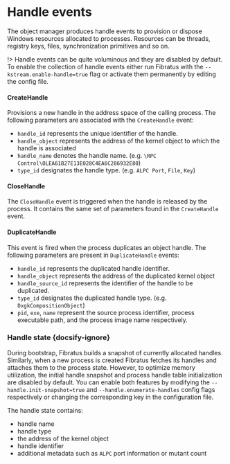 # Handle events

The object manager produces handle events to provision or dispose Windows resources allocated to processes. Resources can be threads, registry keys, files, synchronization primitives and so on.

!> Handle events can be quite voluminous and they are disabled by default. To enable the collection of handle events either run Fibratus with the `--kstream.enable-handle=true` flag or activate them permanently by editing the config file.

#### CreateHandle

Provisions a new handle in the address space of the calling process. The following parameters are associated with the `CreateHandle` event:

- `handle_id` represents the unique identifier of the handle.
- `handle_object` represents the address of the kernel object to which the handle is associated
- `handle_name` denotes the handle name. (e.g. `\RPC Control\OLEA61B27E13E028C4EA6C286932E80`)
- `type_id` designates the handle type. (e.g. `ALPC Port`, `File`, `Key`)

#### CloseHandle

The `CloseHandle` event is triggered when the handle is released by the process. It contains the same set of parameters found in the `CreateHandle` event.

#### DuplicateHandle

This event is fired when the process duplicates an object handle. The following parameters are present in `DuplicateHandle` events:

- `handle_id` represents the duplicated handle identifier.
- `handle_object` represents the address of the duplicated kernel object
- `handle_source_id` represents the identifier of the handle to be duplicated.
- `type_id` designates the duplicated handle type. (e.g. `DxgkCompositionObject`)
- `pid`, `exe`, `name` represent the source process identifier, process executable path, and the process image name respectively.

### Handle state {docsify-ignore}

During bootstrap, Fibratus builds a snapshot of currently allocated handles. Similarly, when a new process is created Fibratus fetches its handles and attaches them to the process state. However, to optimize memory utilization, the initial handle snapshot and process handle table initialization are disabled by default. You can enable both features by modifying the `--handle.init-snapshot=true` and `--handle.enumerate-handles` config flags respectively or changing the corresponding key in the configuration file.

The handle state contains:

- handle name
- handle type
- the address of the kernel object
- handle identifier
- additional metadata such as `ALPC` port information or mutant count
